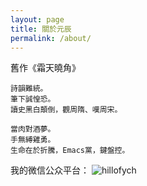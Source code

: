 ```yaml
---
layout: page
title: 關於元辰
permalink: /about/
---
```


舊作《霜天曉角》

    詩韻難統。
    筆下誠惶恐。
    讀史黑白顛倒，觀周隋、嘆周宋。

    當肉對酒夢。
    手無縛雞勇。
    生命在於折騰，Emacs黨，鍵盤控。


我的微信公众平台：
![hillofych](https://jianguoyun.com/c/tblv2/CJX8FxIg8ypRjx9FgU1UYqGRV-pyYoaaPtwOjgvFBNgE_LWHkIA/9U-ODwHeqAE/l)
